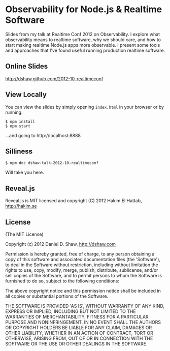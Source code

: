 # Observability for Node.js & Realtime Software

Slides from my talk at Realtime Conf 2012 on Observability. I explore what observability means to realtime software, why we should care, and how to start making realtime Node.js apps more observable. I present some tools and approaches that I've found useful running production realtime software.

## Online Slides

http://dshaw.github.com/2012-10-realtimeconf

## View Locally

You can view the slides by simply opening `index.html` in your browser or by running:

    $ npm install
    $ npm start

...and going to http://localhost:8888

## Silliness

    $ npm doc dshaw-talk-2012-10-realtimeconf

Will take you here.

## Reveal.js

Reveal.js is MIT licensed and copyright (C) 2012 Hakim El Hattab, http://hakim.se

## License

(The MIT License)

Copyright (c) 2012 Daniel D. Shaw, http://dshaw.com

Permission is hereby granted, free of charge, to any person obtaining
a copy of this software and associated documentation files (the
'Software'), to deal in the Software without restriction, including
without limitation the rights to use, copy, modify, merge, publish,
distribute, sublicense, and/or sell copies of the Software, and to
permit persons to whom the Software is furnished to do so, subject to
the following conditions:

The above copyright notice and this permission notice shall be
included in all copies or substantial portions of the Software.

THE SOFTWARE IS PROVIDED 'AS IS', WITHOUT WARRANTY OF ANY KIND,
EXPRESS OR IMPLIED, INCLUDING BUT NOT LIMITED TO THE WARRANTIES OF
MERCHANTABILITY, FITNESS FOR A PARTICULAR PURPOSE AND NONINFRINGEMENT.
IN NO EVENT SHALL THE AUTHORS OR COPYRIGHT HOLDERS BE LIABLE FOR ANY
CLAIM, DAMAGES OR OTHER LIABILITY, WHETHER IN AN ACTION OF CONTRACT,
TORT OR OTHERWISE, ARISING FROM, OUT OF OR IN CONNECTION WITH THE
SOFTWARE OR THE USE OR OTHER DEALINGS IN THE SOFTWARE.